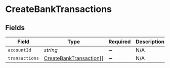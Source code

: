 # CreateBankTransactions


## Fields

| Field                                                                   | Type                                                                    | Required                                                                | Description                                                             |
| ----------------------------------------------------------------------- | ----------------------------------------------------------------------- | ----------------------------------------------------------------------- | ----------------------------------------------------------------------- |
| `accountId`                                                             | *string*                                                                | :heavy_minus_sign:                                                      | N/A                                                                     |
| `transactions`                                                          | [CreateBankTransaction](../../models/shared/createbanktransaction.md)[] | :heavy_minus_sign:                                                      | N/A                                                                     |